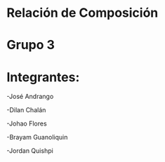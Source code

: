 # Relación de Composición

# Grupo 3

# Integrantes:  

-José Andrango

-Dilan Chalán

-Johao Flores 

-Brayam Guanoliquin 

-Jordan Quishpi
